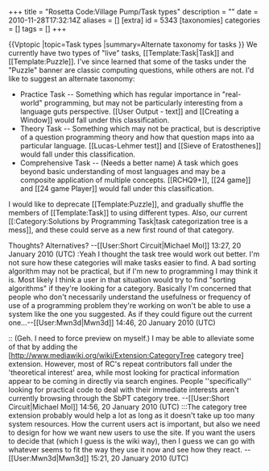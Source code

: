 +++
title = "Rosetta Code:Village Pump/Task types"
description = ""
date = 2010-11-28T17:32:14Z
aliases = []
[extra]
id = 5343
[taxonomies]
categories = []
tags = []
+++

{{Vptopic
|topic=Task types
|summary=Alternate taxonomy for tasks
}}
We currently have two types of "live" tasks, [[Template:Task|Task]] and [[Template:Puzzle]]. I've since learned that some of the tasks under the "Puzzle" banner are classic computing questions, while others are not. I'd like to suggest an alternate taxonomy:

* Practice Task -- Something which has regular importance in "real-world" programming, but may not be particularly interesting from a language guts perspective. [[User Output - text]] and [[Creating a Window]] would fall under this classification.
* Theory Task -- Something which may not be practical, but is descriptive of a question programming theory and how that question maps into aa particular language.  [[Lucas-Lehmer test]] and [[Sieve of Eratosthenes]] would fall under this classification.
* Comprehensive Task -- (Needs a better name) A task which goes beyond basic understanding of most languages and may be a composite application of multiple concepts. [[RCHQ9+]], [[24 game]] and [[24 game Player]] would fall under this classification.

I would like to deprecate [[Template:Puzzle]], and gradually shuffle the members of [[Template:Task]] to using different types.  Also, our current [[:Category:Solutions by Programming Task|task categorization tree is a mess]], and these could serve as a new first round of that category.

Thoughts? Alternatives? --[[User:Short Circuit|Michael Mol]] 13:27, 20 January 2010 (UTC)
:Yeah I thought the task tree would work out better. I'm not sure how these categories will make tasks easier to find. A bad sorting algorithm may not be practical, but if I'm new to programming I may think it is. Most likely I think a user in that situation would try to find "sorting algorithms" if they're looking for a category. Basically I'm concerned that people who don't necessarily understand the usefulness or frequency of use of a programming problem they're working on won't be able to use a system like the one you suggested. As if they could figure out the current one...--[[User:Mwn3d|Mwn3d]] 14:46, 20 January 2010 (UTC)

:: (Geh. I need to force preview on myself.) I may be able to alleviate some of that by adding the [http://www.mediawiki.org/wiki/Extension:CategoryTree category tree] extension.  However, most of RC's repeat contributors fall under the 'theoretical interest' area, while most looking for practical information appear to be coming in directly via search engines.  People ''specifically'' looking for practical code to deal with their immediate interests aren't currently browsing through the SbPT category tree. --[[User:Short Circuit|Michael Mol]] 14:56, 20 January 2010 (UTC)
:::The category tree extension probably would help a lot as long as it doesn't take up too many system resources. How the current users act is important, but also we need to design for how we want new users to use the site. If you want the users to decide that (which I guess is the wiki way), then I guess we can go with whatever seems to fit the way they use it now and see how they react. --[[User:Mwn3d|Mwn3d]] 15:21, 20 January 2010 (UTC)
